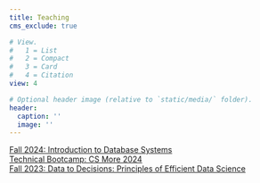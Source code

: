 ```yaml
---
title: Teaching
cms_exclude: true

# View.
#   1 = List
#   2 = Compact
#   3 = Card
#   4 = Citation
view: 4

# Optional header image (relative to `static/media/` folder).
header:
  caption: ''
  image: ''
---
```



<a href = "https://classes.cornell.edu/browse/roster/FA24/class/CS/4320">Fall 2024: Introduction to Database Systems </a><br>
<a href= "https://diversity.cis.cornell.edu/programs/csmore/"> Technical Bootcamp: CS More 2024</a><br>
<a href = "https://cs6386.github.io/">Fall 2023: Data to Decisions: Principles of Efficient Data Science </a>